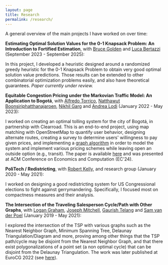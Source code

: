```yaml
---
layout: page
title: Research
permalink: /research/
---
```


A general overview of the main projects I have worked on over time:

**Estimating Optimal Solution Values for the 0-1 Knapsack Problem: An Introduction to Fortified Estimation**, with [Bruce Golden](https://www.rhsmith.umd.edu/directory/bruce-l-golden) and [Luca Bertazzi](https://luca-bertazzi.unibs.it/) (September 2023 - September 2025):

In this project, I developed a heuristic designed around a randomized greedy heuristic for the 0-1 Knapsack Problem to obtain very good optimal solution value predictions. Those results can be extended to other combinatorial optimization problems easily, and also have theoretical guarantees. _Paper currently under review._ 

**Equitable Congestion Pricing under the Markovian Traffic Model: An Application to Bogotá**, with [Alfredo Torrico](https://sites.google.com/view/atorrico), [Natthawut Boonsiriphatthanajaroen](https://www.orie.cornell.edu/research/grad-students/natthawut-boonsiriphatthanajaroen),  [Nikhil Garg](https://gargnikhil.com/) and [Andrea Lodi](https://tech.cornell.edu/people/andrea-lodi/) (January 2022 - May 2023):

I worked on creating an optimal tolling system for the city of Bogotá, in partnership with Clearroad. This is an end-to-end project, using map matching with OpenStreetMap to quantify user behavior, designing alternate routes, creating a survey to determine users' willingness to pay given prices, and implementing a [graph algorithm](https://link.springer.com/content/pdf/10.1007/s10107-006-0076-2.pdf) in order to model the system and implement various pricing schemes while leaving open an outside option (e.g., transit). The paper is available [here](https://arxiv.org/abs/2407.05035) and was presented at ACM Conference on Economics and Computation (EC'24).

**PoliTech / Redistricting**, with [Robert Kelly](https://www3.cs.stonybrook.edu/~robkelly/index.htm), and research group (January 2020 - May 2021):

I worked on designing a good redistricting system for US Congressional elections to fight against gerrymandering. Specifically, I focused most on compactness measures and their analysis.

**The Intersection of the Traveling Salesperson Cycle/Path with Other Graphs**, with [Logan Graham](https://github.com/LoganDGraham), [Joseph Mitchell](http://www.ams.sunysb.edu/~jsbm/jsbm.html), [Gaurish Telang](https://www.cs.qc.cuny.edu/telang.html) and [Sam van der Poel](https://samvanderpoel.github.io/) (January 2019 - May 2021):

I explored the intersection of the TSP with various graphs such as the Nearest Neighbor Graph, Minimum Spanning Tree, Delaunay Triangulation/Diagram and more, proving among other things that the TSP path/cycle may be disjoint from the Nearest Neighbor Graph, and that there exist polygonalizations of a point set (a non optimal cycle) that can be disjoint from the Delaunay Triangulation. The work was later published at EuroCG 2022 (see [here](https://eurocg2022.unipg.it/booklet/EuroCG2022-Booklet.pdf#page=491)).
